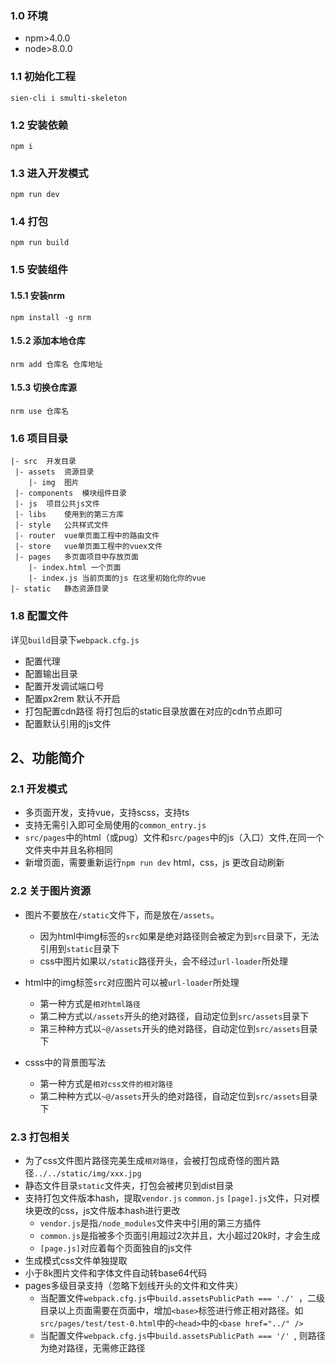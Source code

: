 
### 1.0 环境 
- npm>4.0.0  
- node>8.0.0 
### 1.1 初始化工程
```
sien-cli i smulti-skeleton
```

### 1.2 安装依赖
```
npm i
```
### 1.3 进入开发模式
```
npm run dev
```

### 1.4 打包
```
npm run build
```
### 1.5 安装组件

#### 1.5.1 安装nrm
```
npm install -g nrm
```
#### 1.5.2 添加本地仓库
```
nrm add 仓库名 仓库地址
```
#### 1.5.3 切换仓库源
```
nrm use 仓库名 
```
### 1.6 项目目录
```
|- src	开发目录
 |- assets	资源目录
	|- img 	图片
 |- components	模块组件目录
 |- js	项目公共js文件
 |- libs	使用到的第三方库
 |- style	公共样式文件
 |- router	vue单页面工程中的路由文件
 |- store	vue单页面工程中的vuex文件
 |- pages	多页面项目中存放页面
	|- index.html 一个页面
	|- index.js 当前页面的js 在这里初始化你的vue
|- static	静态资源目录
```
### 1.8 配置文件
详见`build`目录下`webpack.cfg.js`
- 配置代理
- 配置输出目录
- 配置开发调试端口号
- 配置px2rem 默认不开启
- 打包配置cdn路径 将打包后的static目录放置在对应的cdn节点即可
- 配置默认引用的js文件

## 2、功能简介
### 2.1 开发模式
- 多页面开发，支持vue，支持scss，支持ts
- 支持无需引入即可全局使用的`common_entry.js`
- `src/pages`中的html（或pug）文件和`src/pages`中的js（入口）文件,在同一个文件夹中并且名称相同
- 新增页面，需要重新运行`npm run dev` html，css，js 更改自动刷新

### 2.2 关于图片资源
- 图片不要放在`/static`文件下，而是放在`/assets`。
  - 因为html中img标签的`src`如果是绝对路径则会被定为到`src`目录下，无法引用到`static`目录下
  - css中图片如果以`/static`路径开头，会不经过`url-loader`所处理

- html中的img标签`src`对应图片可以被`url-loader`所处理
  - 第一种方式是`相对html路径`
  - 第二种方式以`/assets`开头的绝对路径，自动定位到`src/assets`目录下
  - 第三种种方式以`~@/assets`开头的绝对路径，自动定位到`src/assets`目录下

- csss中的背景图写法
  - 第一种方式是`相对css文件的相对路径`
  - 第二种种方式以`~@/assets`开头的绝对路径，自动定位到`src/assets`目录下

### 2.3 打包相关
- 为了css文件图片路径完美生成`相对路径`，会被打包成奇怪的图片路径`../../static/img/xxx.jpg`
- 静态文件目录`static`文件夹，打包会被拷贝到dist目录
- 支持打包文件版本hash，提取`vendor.js` `common.js` `[page].js`文件，只对模块更改的css，js文件版本hash进行更改
  - `vendor.js`是指`/node_modules`文件夹中引用的第三方插件
  - `common.js`是指被多个页面引用超过2次并且，大小超过20k时，才会生成
  - `[page.js]`对应着每个页面独自的js文件 
- 生成模式css文件单独提取
- 小于8k图片文件和字体文件自动转base64代码
- pages多级目录支持（忽略下划线开头的文件和文件夹）
  - 当配置文件`webpack.cfg.js`中`build.assetsPublicPath === './' `，二级目录以上页面需要在页面中，增加`<base>`标签进行修正相对路径。如`src/pages/test/test-0.html`中的`<head>`中的`<base href="../" />`
  - 当配置文件`webpack.cfg.js`中`build.assetsPublicPath === '/' `, 则路径为绝对路径，无需修正路径
